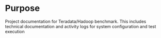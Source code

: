 # Purpose
Project documentation for Teradata/Hadoop benchmark. This includes technical documentation and activity logs for system configuration and test execution
